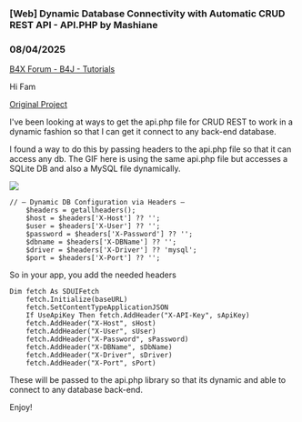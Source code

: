 ### [Web] Dynamic Database Connectivity with Automatic CRUD REST API - API.PHP by Mashiane
### 08/04/2025
[B4X Forum - B4J - Tutorials](https://www.b4x.com/android/forum/threads/168084/)

Hi Fam  
  
[Original Project](https://github.com/mevdschee/php-crud-api)  
  
I've been looking at ways to get the api.php file for CRUD REST to work in a dynamic fashion so that I can get it connect to any back-end database.  
  
I found a way to do this by passing headers to the api.php file so that it can access any db. The GIF here is using the same api.php file but accesses a SQLite DB and also a MySQL file dynamically.  
  
![](https://www.b4x.com/android/forum/attachments/165798)  
  

```B4X
// — Dynamic DB Configuration via Headers —  
    $headers = getallheaders();  
    $host = $headers['X-Host'] ?? '';  
    $user = $headers['X-User'] ?? '';  
    $password = $headers['X-Password'] ?? '';  
    $dbname = $headers['X-DBName'] ?? '';  
    $driver = $headers['X-Driver'] ?? 'mysql';  
    $port = $headers['X-Port'] ?? '';
```

  
  
So in your app, you add the needed headers  
  

```B4X
Dim fetch As SDUIFetch  
    fetch.Initialize(baseURL)  
    fetch.SetContentTypeApplicationJSON  
    If UseApiKey Then fetch.AddHeader("X-API-Key", sApiKey)  
    fetch.AddHeader("X-Host", sHost)  
    fetch.AddHeader("X-User", sUser)  
    fetch.AddHeader("X-Password", sPassword)  
    fetch.AddHeader("X-DBName", sDbName)  
    fetch.AddHeader("X-Driver", sDriver)  
    fetch.AddHeader("X-Port", sPort)
```

  
  
These will be passed to the api.php library so that its dynamic and able to connect to any database back-end.  
  
Enjoy!